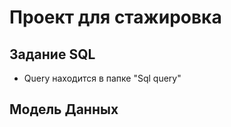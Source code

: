 # Проект для стажировка

## Задание SQL
- Query находится в папке "Sql query"

## Модель Данных 
![]()
